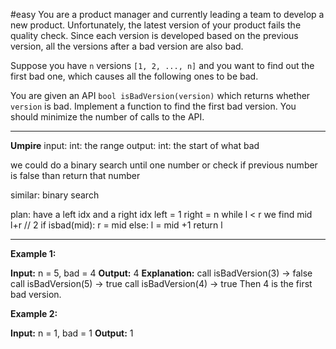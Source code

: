 #easy 
You are a product manager and currently leading a team to develop a new product. Unfortunately, the latest version of your product fails the quality check. Since each version is developed based on the previous version, all the versions after a bad version are also bad.

Suppose you have `n` versions `[1, 2, ..., n]` and you want to find out the first bad one, which causes all the following ones to be bad.

You are given an API `bool isBadVersion(version)` which returns whether `version` is bad. Implement a function to find the first bad version. You should minimize the number of calls to the API.
****
**Umpire**
input: 
	int: the range
output:
	int: the start of what bad

we could do a binary  search until one number or check if previous number is false than return that number

similar:
	binary search

plan:
	have a left idx and a right idx
		left  = 1
		right = n
	while l < r
		we find mid
			l+r // 2
		if isbad(mid):
			r = mid
		else:
		l = mid +1
	return l



****
**Example 1:**

**Input:** n = 5, bad = 4
**Output:** 4
**Explanation:**
call isBadVersion(3) -> false
call isBadVersion(5) -> true
call isBadVersion(4) -> true
Then 4 is the first bad version.

**Example 2:**

**Input:** n = 1, bad = 1
**Output:** 1